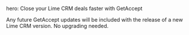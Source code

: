 hero: Close your Lime CRM deals faster with GetAccept

Any future GetAccept updates will be included with the release of a new Lime CRM version. No upgrading needed.
